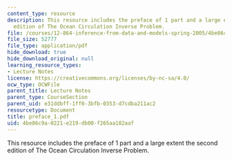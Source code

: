 ```yaml
---
content_type: resource
description: This resource includes the preface of 1 part and a large extent the second
  edition of The Ocean Circulation Inverse Problem.
file: /courses/12-864-inference-from-data-and-models-spring-2005/4be86c9a0221e219db00f265aa182aaf_preface_1.pdf
file_size: 52777
file_type: application/pdf
hide_download: true
hide_download_original: null
learning_resource_types:
- Lecture Notes
license: https://creativecommons.org/licenses/by-nc-sa/4.0/
ocw_type: OCWFile
parent_title: Lecture Notes
parent_type: CourseSection
parent_uid: e31ddbff-1ff0-3bfb-0353-d7cdba211ac2
resourcetype: Document
title: preface_1.pdf
uid: 4be86c9a-0221-e219-db00-f265aa182aaf
---
```

This resource includes the preface of 1 part and a large extent the second edition of The Ocean Circulation Inverse Problem.